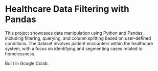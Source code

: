 # Healthcare Data Filtering with Pandas

This project showcases data manipulation using Python and Pandas, including filtering, querying, and column splitting based on user-defined conditions. The dataset involves patient encounters within the healthcare system, with a focus on identifying and segmenting cases related to homelessness.

Built in Google Colab.
